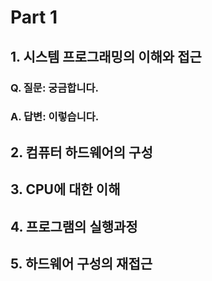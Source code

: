# Part 1

## 1. 시스템 프로그래밍의 이해와 접근
### Q. 질문: 궁금합니다.
### A. 답변: 이렇습니다.

## 2. 컴퓨터 하드웨어의 구성

## 3. CPU에 대한 이해

## 4. 프로그램의 실행과정

## 5. 하드웨어 구성의 재접근
